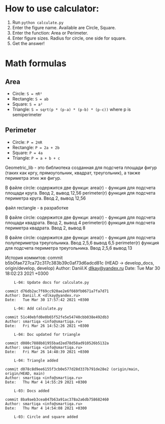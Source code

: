 
# How to use calculator:
1. Run `python calculate.py`
2. Enter the figure name. Available are Circle, Square.
3. Enter the function: Area or Perimeter.
4. Enter figure sizes. Radius for circle, one side for square.
5. Get the answer!

# Math formulas
## Area
- Circle: `S = πR²`
- Rectangle: `S = ab`
- Square: `S = a²`
- Triangle: `S = sqrt(p * (p-a) * (p-b) * (p-c))` where p is semiperimeter

## Perimeter
- Circle: `P = 2πR`
- Rectangle: `P = 2a + 2b`
- Square: `P = 4a`
- Triangle: `P = a + b + c`


Geometric_lib - это библиотека созданная для подсчета площади фигур (таких как кргу, прямоугольник, квадрат, треугольник), а также периметра этих же фигур.


В файле circle:
    содержится две функци:
        area(r) - функция для подсчета площади круга. Ввод 2, вывод 12,56
        perimeter(r) функция для подсчета периметра круга. Ввод 2, вывод 12,56

файл rectangle - в разработке 

В файле circle:
    содержится две функци:
        area(r) - функция для подсчета площади квадрата. Ввод 2, вывод 4
        perimeter(r) функция для подсчета периметра квадрата. Ввод 2, вывод 8

В файле circle:
    содержится две функци:
        area(r) - функция для подсчета полупериметра треугольника. Ввод 2,5,6 
        вывод 6,5
        perimeter(r) функция для подсчета периметра треугольника. Ввод 2,5,6 
        вывод 13


История коммитов:
    commit b5b0fae727ca72c317c383b39c0af73d6adcd81c (HEAD -> develop_docs, origin/develop, develop)
    Author: Daniil.K <dlkay@yandex.ru>
    Date:   Tue Mar 30 18:02:23 2021 +0300

        L-04: Update docs for calculate.py

    commit d76db2ac7f69cc920ae2e6f669fb0671a7fa7d71
    Author: Daniil.K <dlkay@yandex.ru>
    Date:   Tue Mar 30 17:57:42 2021 +0300

        L-04: Add calculate.py

    commit 51c40ebfd0e0b65f52fe5e54740cbb038e492db3
    Author: smartiqa <info@smartiqa.ru>
    Date:   Fri Mar 26 14:52:26 2021 +0300

        L-04: Doc updated for triangle

    commit d080c7888b81955bad2ed78d58ad910526b5132a
    Author: smartiqa <info@smartiqa.ru>
    Date:   Fri Mar 26 14:48:39 2021 +0300

        L-04: Triangle added

    commit d078c8d9ee6155f3cb0e577d28d337b791de28e2 (origin/main, origin/HEAD, main)
    Author: smartiqa <info@smartiqa.ru>
    Date:   Thu Mar 4 14:55:29 2021 +0300

        L-03: Docs added

    commit 8ba9aeb3cea847b63a91ac378a2a6db758682460
    Author: smartiqa <info@smartiqa.ru>
    Date:   Thu Mar 4 14:54:08 2021 +0300

        L-03: Circle and square added